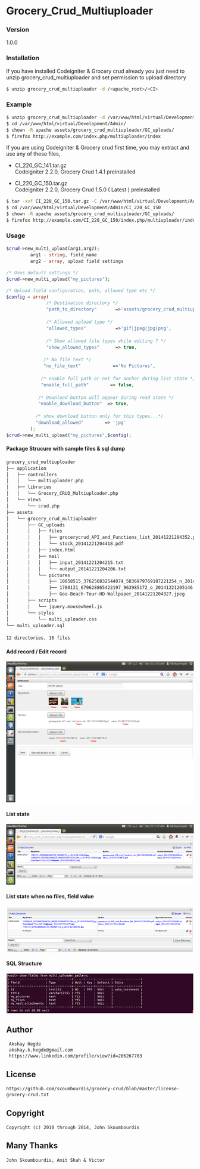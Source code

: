 # Grocery_Crud_Multiuploader

### Version
1.0.0

### Installation

If you have installed Codeigniter & Grocery crud already you just need to unzip grocery_crud_multiuploader and set permission to upload directory

```sh
$ unzip grocery_crud_multiuploader -d /<apache_root>/<CI>
```

### Example 

```sh
$ unzip grocery_crud_multiuploader -d /var/www/html/virtual/Development/Admin/
$ cd /var/www/html/virtual/Development/Admin/
$ chown -R apache assets/grocery_crud_multiuploader/GC_uploads/
$ firefox http://example.com/index.php/multiuploader/index
```

If you are using Codeigniter & Grocery crud first time, you may extract and use any of these files,
  - CI_220_GC_141.tar.gz           
          Codeigniter 2.2.0, Grocery Crud 1.4.1 preinstalled
          
  - CI_220_GC_150.tar.gz         
          Codeigniter 2.2.0, Grocery Crud 1.5.0 ( Latest ) preinstalled

```sh
$ tar -xvf CI_220_GC_150.tar.gz -C /var/www/html/virtual/Development/Admin/
$ cd /var/www/html/virtual/Development/Admin/CI_220_GC_150
$ chown -R apache assets/grocery_crud_multiuploader/GC_uploads/
$ firefox http://example.com/CI_220_GC_150/index.php/multiuploader/index
```


### Usage
```php 
$crud->new_multi_upload(arg1,arg2);
         arg1 - string, field_name
         arg2 - array, upload field settings
```

```php 
/* Uses default settings */
$crud->new_multi_upload("my_pictures");
```

```php 
/* Upload field configuration, path, allowed type etc */
$config = array(
		       /* Destination directory */
		       "path_to_directory"       =>'assets/grocery_crud_multiuploader/GC_uploads/pictures/',

		       /* Allowed upload type */
		       "allowed_types"           =>'gif|jpeg|jpg|png',

		       /* Show allowed file types while editing ? */
		       "show_allowed_types"      => true,
	
		      /* No file text */
		      "no_file_text"            =>'No Pictures',

		     /* enable full path or not for anchor during list state */
		     "enable_full_path"        => false,

		    /* Download button will appear during read state */
		    "enable_download_button"  => true,

		   /* show download button only for this types...*/
		   "download_allowed"        => 'jpg' 		
         );
$crud->new_multi_upload("my_pictures",$config);
```



#### Package Strucure with sample files & sql dump
```sh
grocery_crud_multiuploader
├── application
│   ├── controllers
│   │   └── multiuploader.php
│   ├── libraries
│   │   └── Grocery_CRUD_Multiuploader.php
│   └── views
│       └── crud.php
├── assets
│   └── grocery_crud_multiuploader
│       ├── GC_uploads
│       │   ├── files
│       │   │   ├── grocerycrud_API_and_Functions_list_20141221204352.pdf
│       │   │   └── stock_20141221204418.pdf
│       │   ├── index.html
│       │   ├── mail
│       │   │   ├── input_20141221204215.txt
│       │   │   └── output_20141221204206.txt
│       │   └── pictures
│       │       ├── 10858515_376256832544074_5836979769187221254_n_20141221204057.jpg
│       │       ├── 1780131_679628865422197_963985172_o_20141221205146.jpg
│       │       ├── Goa-Beach-Tour-HD-Wallpaper_20141221204327.jpeg
│       ├── scripts
│       │   └── jquery.mousewheel.js
│       └── styles
│           └── multi_uploader.css
└── multi_uploader.sql

12 directories, 16 files
```


#### Add record / Edit record
![Add Field][1]

#### List state
![list][2]

#### List state when no files, field value
![no file text][3]

#### SQL Structure
![sql][4]

[1]:https://github.com/Akshay-Hegde/grocery_crud_multiuploader/blob/master/screenshots/multi_1.png
[2]:https://github.com/Akshay-Hegde/grocery_crud_multiuploader/blob/master/screenshots/multi_2.png
[3]:https://github.com/Akshay-Hegde/grocery_crud_multiuploader/blob/master/screenshots/multi_3.png
[4]:https://github.com/Akshay-Hegde/grocery_crud_multiuploader/blob/master/screenshots/multi_4.png

Author  
----
     Akshay Hegde
     akshay.k.hegde@gmail.com
     https://www.linkedin.com/profile/view?id=206267783


License
----
	https://github.com/scoumbourdis/grocery-crud/blob/master/license-grocery-crud.txt
	
Copyright
----
    Copyright (c) 2010 through 2014, John Skoumbourdis

Many Thanks
----
    John Skoumbourdis, Amit Shah & Victor

